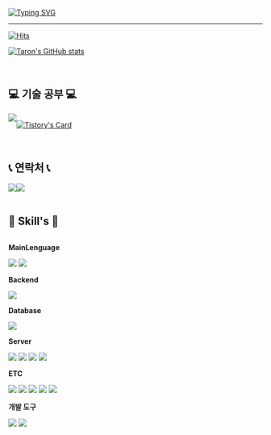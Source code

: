 
[![Typing SVG](https://readme-typing-svg.demolab.com?font=Alkatra&weight=500&size=45&duration=3500&pause=3&color=6994CDEE&center=false&vCenter=false&multiline=true&repeat=true&width=1000&height=100&lines=Welcome+to+Taron's+GitHub!👋)](https://git.io/typing-svg)
 
<div align="left">

-------

[![Hits](https://hits.seeyoufarm.com/api/count/incr/badge.svg?url=https%3A%2F%2Fgithub.com%2FTaron8530&count_bg=%2379C83D&title_bg=%23555555&icon=&icon_color=%23E7E7E7&title=hits&edge_flat=false)](https://hits.seeyoufarm.com)

[![Taron's GitHub stats](https://github-readme-stats.vercel.app/api?username=Taron8530&include_all_commits=true&show_icons=true&theme=cobalt)](https://github.com/bi-sz/github-readme-stats)
 
<br>

## 💻 기술 공부 💻
<div style="display:flex; flex-direction:row;">
    <a href="https://li-yo.tistory.com">
        <img src="https://img.shields.io/badge/Tistory-000000?style=for-the-badge&logo=Tistory&logoColor=white"> 
    </a>
    
[![Tistory's Card](https://github-readme-tistory-card.vercel.app/api?name=Taron&theme=default)](https://taron-dev.tistory.com)
</div><br>

## 📞 연락처 📞
<div style="display:flex; flex-direction:row;">
    <a href="mailto:jgye8530@gmail.com">
        <img src="https://img.shields.io/badge/Gmail-EA4335?style=for-the-badge&logo=Gmail&logoColor=white"> 
    </a>
    <a href="https://www.instagram.com/kimyj147">
        <img src="https://img.shields.io/badge/Instagram-E4405F?style=for-the-badge&logo=Instagram&logoColor=white"> 
    </a>
</div><br>
    
## 🔨 Skill's 🔨
<div style="display:flex; flex-direction:column; align-items:flex-start;">
    <p><strong>MainLenguage</strong></p>
    <div>
        <img src="https://img.shields.io/badge/Kotlin-7F52FF?style=flat-square&logo=kotlin&logoColor=white">
        <img src="https://img.shields.io/badge/Java-007396?style=for-the-badge&logo=Java&logoColor=white"> 
    </div
    <!-- Backend -->
    <p><strong>Backend</strong></p>
    <div>
        <img src="https://img.shields.io/badge/ubuntu-#E95420?style=for-the-badge&logo=spring boot&logoColor=white"> 
    </div>
    <!-- Database -->
    <p><strong>Database</strong></p>
    <div>
        <img src="https://img.shields.io/badge/mysql-4479A1?style=for-the-badge&logo=mysql&logoColor=white"> 
    </div>
    <!-- Server -->
    <p><strong>Server</strong></p>
    <div>
        <img src="https://img.shields.io/badge/linux-FCC624?style=for-the-badge&logo=linux&logoColor=black"> 
        <img src="https://img.shields.io/badge/apache-F8DC75?style=for-the-badge&logo=apache&logoColor=black">
        <img src="https://img.shields.io/badge/Amazon AWS-232F3E?style=for-the-badge&logo=amazon aws&logoColor=white"> 
        <img src="https://img.shields.io/badge/ubuntu-#E95420?style=for-the-badge&logo=ubuntu&logoColor=white"> 
    </div>
    <!-- Frontend -->
    <p><strong>ETC</strong></p>
    <div>
        <img src="https://img.shields.io/badge/html5-E34F26?style=flat-square&logo=html5&logoColor=white"> 
        <img src="https://img.shields.io/badge/css-1572B6?style=flat-square&logo=css3&logoColor=white"> 
        <img src="https://img.shields.io/badge/javascript-F7DF1E?style=flat-square&logo=javascript&logoColor=black"> 
        <img src="https://img.shields.io/badge/bootstrap-7952B3?style=flat-square&logo=bootstrap&logoColor=white">
        <img src="https://img.shields.io/badge/python-3776AB?style=flat-square&logo=python&logoColor=white"> 
    </div>
    <p><strong>개발 도구</strong></p>
    <div>
        <img src="https://img.shields.io/badge/androidstudio-#3DDC84?style=flat-square&logo=androidstudio&logoColor=white"> 
        <img src="https://img.shields.io/badge/Visual Studio Code-#007ACC?style=flat-square&logo=visualstudiocode&logoColor=white">
    </div><br>
</div>

